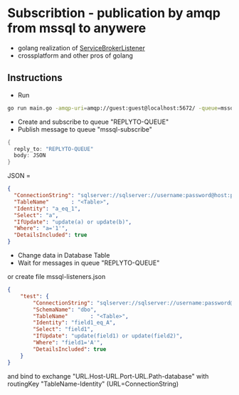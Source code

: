 # Subscribtion - publication by amqp from mssql to anywere
* golang realization of [ServiceBrokerListener](https://github.com/dyatchenko/ServiceBrokerListener)
* crossplatform and other pros of golang
## Instructions
* Run 
```bash
go run main.go -amqp-uri=amqp://guest:guest@localhost:5672/ -queue=mssql-subscribe
```
* Create and subscribe to queue "REPLYTO-QUEUE"
* Publish message to queue "mssql-subscribe"
```go
{
  reply_to: "REPLYTO-QUEUE"
  body: JSON
}
```
JSON =
```json
{
  "ConnectionString": "sqlserver://sqlserver://username:password@host:port/instance?database=<Database>",
  "TableName"       : "<Table>",
  "Identity": "a_eq_1",
  "Select": "a",
  "IfUpdate": "update(a) or update(b)",
  "Where": "a='1'",
  "DetailsIncluded": true
}
```
* Change data in Database Table
* Wait for messages in queue "REPLYTO-QUEUE"

or
create file mssql-listeners.json
```json
{
    "test": {
        "ConnectionString": "sqlserver://sqlserver://username:password@host:port/instance?database=<Database>",
        "SchemaName": "dbo",
        "TableName"       : "<Table>",
        "Identity": "field1_eq_A",
        "Select": "field1",
        "IfUpdate": "update(field1) or update(field2)",
        "Where": "field1='A'",
        "DetailsIncluded": true
    }
}
```
and bind to exchange "URL.Host-URL.Port-URL.Path-database" with routingKey "TableName-Identity"
(URL=ConnectionString)
